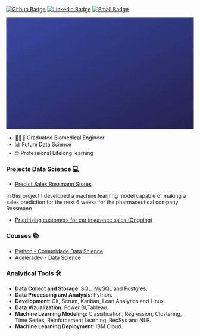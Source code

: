 [![Github Badge](https://img.shields.io/badge/-Github-000?style=flat-square&logo=Github&logoColor=white&link=https://github.com/brunalimap)](https://github.com/brunalimap)
[![Linkedin Badge](https://img.shields.io/badge/-LinkedIn-blue?style=flat-square&logo=Linkedin&logoColor=white&link=https://www.linkedin.com/in/brunalimap/)](https://www.linkedin.com/in/brunalimap/)
[![Email Badge](https://img.shields.io/badge/email-brunapereira%40geb.inatel.br-red)](brunapereira@geb.inatel.br)


<img align="center" height="300" width="900"  src="https://github.com/brunalimap/brunalimap/blob/main/img/img02.gif">

- 👩🏻‍🎓 Graduated Biomedical Engineer 
-  📊 Future Data Science 
-  🤓 Professional Lifelong learning 

### Projects Data Science 💻
- [Predict Sales Rossmann Stores](https://github.com/brunalimap/DataScience_em_Producao)

In this project I developed a machine learning model capable of making a sales prediction for the next 6 weeks for the pharmaceutical company Rossmann

- [Prioritizing customers for car insurance sales (Ongoing)](https://github.com/brunalimap/health_insurance_cross_sell)

### Courses 📚
- [Python - Comunidade Data Science](https://github.com/brunalimap/house_rocket)
- [Aceleradev - Data Science](https://github.com/brunalimap/AceleraDev_DataScience)


### Analytical Tools 🛠️
- <b>Data Collect and Storage</b>: SQL, MySQL and Postgres. 
- <b>Data Processing and Analysis</b>: Python.
- <b>Development</b>: Git, Scrum, Kanban, Lean Analytics and Linux.
- <b>Data Vizualization</b>: Power BI,Tableau. 
- <b>Machine Learning Modeling</b>: Classification, Regression, Clustering, Time Series, Reinforcement Learning, RecSys and NLP.
- <b>Machine Learning Deployment</b>: IBM Cloud.









